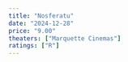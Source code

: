 ```yaml
---
title: "Nosferatu"
date: "2024-12-28"
price: "9.00"
theaters: ["Marquette Cinemas"]
ratings: ["R"]
---
```

